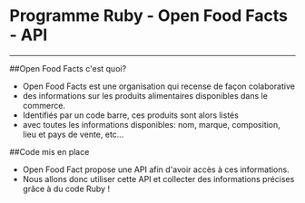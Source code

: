 #  Programme Ruby - Open Food Facts - API
----------------------------------------------------------------- 


##Open Food Facts c'est quoi?

* Open Food Facts est une organisation qui recense de façon colaborative 
* des informations sur les produits alimentaires disponibles dans le commerce.
* Identifiés par un code barre, ces produits sont alors listés 
* avec toutes les informations disponibles: nom, marque, composition, lieu et pays de vente, etc...


##Code mis en place

* Open Food Fact propose une API afin d'avoir accès à ces informations. 
* Nous allons donc utiliser cette API et collecter des informations précises grâce à du code Ruby !